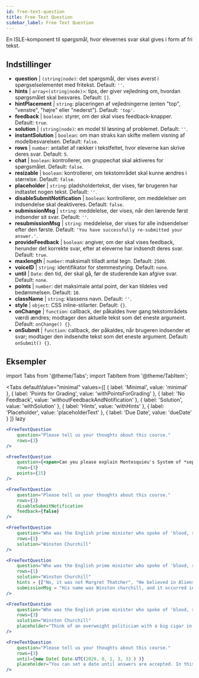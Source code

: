 ```yaml
---
id: free-text-question 
title: Free Text Question
sidebar_label: Free Text Question
---
```


En ISLE-komponent til spørgsmål, hvor elevernes svar skal gives i form af fri tekst.

## Indstillinger

* __question__ | `(string|node)`: det spørgsmål, der vises øverst i spørgselselementet med fritekst. Default: `''`.
* __hints__ | `array<(string|node)>`: tips, der giver vejledning om, hvordan spørgsmålet skal besvares. Default: `[]`.
* __hintPlacement__ | `string`: placeringen af vejledningerne (enten "top", "venstre", "højre" eller "nederst"). Default: `'top'`.
* __feedback__ | `boolean`: styrer, om der skal vises feedback-knapper. Default: `true`.
* __solution__ | `(string|node)`: en model til løsning af problemet. Default: `''`.
* __instantSolution__ | `boolean`: om man straks kan skifte mellem visning af modelbesvarelsen. Default: `false`.
* __rows__ | `number`: antallet af rækker i tekstfeltet, hvor eleverne kan skrive deres svar. Default: `5`.
* __chat__ | `boolean`: kontrollerer, om gruppechat skal aktiveres for spørgsmålet. Default: `false`.
* __resizable__ | `boolean`: kontrollerer, om tekstområdet skal kunne ændres i størrelse. Default: `false`.
* __placeholder__ | `string`: pladsholdertekst, der vises, før brugeren har indtastet nogen tekst. Default: `''`.
* __disableSubmitNotification__ | `boolean`: kontrollerer, om meddelelser om indsendelse skal deaktiveres. Default: `false`.
* __submissionMsg__ | `string`: meddelelse, der vises, når den lærende først indsender sit svar. Default: `''`.
* __resubmissionMsg__ | `string`: meddelelse, der vises for alle indsendelser efter den første. Default: `'You have successfully re-submitted your answer.'`.
* __provideFeedback__ | `boolean`: angiver, om der skal vises feedback, herunder det korrekte svar, efter at eleverne har indsendt deres svar. Default: `true`.
* __maxlength__ | `number`: maksimalt tilladt antal tegn. Default: `2500`.
* __voiceID__ | `string`: identifikator for stemmestyring. Default: `none`.
* __until__ | `Date`: den tid, der skal gå, før de studerende kan afgive svar. Default: `none`.
* __points__ | `number`: det maksimale antal point, der kan tildeles ved bedømmelsen. Default: `10`.
* __className__ | `string`: klassens navn. Default: `''`.
* __style__ | `object`: CSS inline-stilarter. Default: `{}`.
* __onChange__ | `function`: callback, der påkaldes hver gang tekstområdets værdi ændres; modtager den aktuelle tekst som det eneste argument. Default: `onChange() {}`.
* __onSubmit__ | `function`: callback, der påkaldes, når brugeren indsender et svar; modtager den indsendte tekst som det eneste argument. Default: `onSubmit() {}`.


## Eksempler

import Tabs from '@theme/Tabs';
import TabItem from '@theme/TabItem';

<Tabs
    defaultValue="minimal"
    values={[
        { label: 'Minimal', value: 'minimal' },
        { label: 'Points for Grading', value: 'withPointsForGrading' },
        { label: 'No Feedback', value: 'withoutFeedbackAndNotification' },
        { label: 'Solution', value: 'withSolution' },
        { label: 'Hints', value: 'withHints' },
        { label: 'Placeholder', value: 'placeholderText' },
        { label: 'Due Date', value: 'dueDate' }
    ]}
    lazy
>

<TabItem value="minimal" >

```jsx live
<FreeTextQuestion 
    question="Please tell us your thoughts about this course." 
    rows={3} 
/>
```
</TabItem>

<TabItem value="withPointsForGrading" >

```jsx live
<FreeTextQuestion 
    question={<span>Can you please explain Montesquieu's System of *separation of powers*?</span>} 
    rows={3} 
    points={15}
/>
```

</TabItem>

<TabItem value="withoutFeedbackAndNotification" >

```jsx live
<FreeTextQuestion 
    question="Please tell us your thoughts about this course." 
    rows={3}
    disableSubmitNotification 
    feedback={false}
/>
```

</TabItem>

<TabItem value="withSolution" > 

```jsx live
<FreeTextQuestion 
    question="Who was the English prime minister who spoke of 'blood, sweat and tears'?" 
    rows={1} 
    solution="Winston Churchill" 
/>
```

</TabItem>

<TabItem value="withHints" >

```jsx live
<FreeTextQuestion 
    question="Who was the English prime minister who spoke of 'blood, sweat and tears'?" 
    rows={1} 
    solution="Winston Churchill" 
    hints = {["No, it was not Margret Thatcher", "He believed in Aliens by the way", "His first name was Winston - like the guy in 1984"]}
    submissionMsg = "His name was Winston churchill, and it occurred in a speech given by him to the House of Commons of the Parliament of the United Kingdom on 13 May 1940. The speech is sometimes known by that name"
/>
```

</TabItem>

<TabItem value="placeholderText" >

```jsx live
<FreeTextQuestion 
    question="Who was the English prime minister who spoke of 'blood, sweat and tears'?" 
    rows={3} 
    solution="Winston Churchill" 
    placeholder="Think of an overweight politician with a big cigar in his mouth."
/>
```

</TabItem>

<TabItem value="dueDate" >

```jsx live
<FreeTextQuestion 
    question="Please tell us your thoughts about this course." 
    rows={3} 
    until={new Date( Date.UTC(2029, 0, 1, 3, 33 ) )}
    placeholder="You can set a date until answers are accepted. In this case it is 2020, 1st of January, 3:30 am UTC time."
/>
```

</TabItem>

</Tabs>
